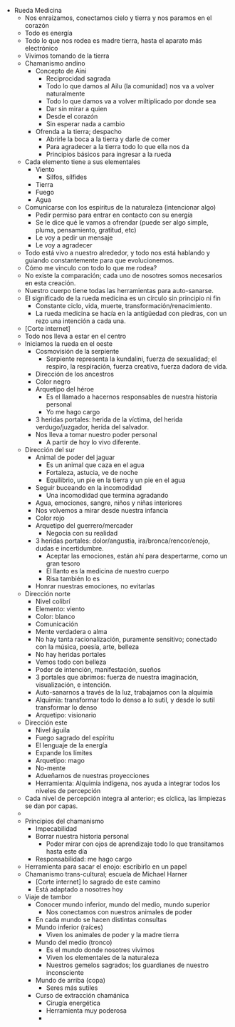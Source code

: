 - Rueda Medicina
	- Nos enraizamos, conectamos cielo y tierra y nos paramos en el corazón
	- Todo es energía
	- Todo lo que nos rodea es madre tierra, hasta el aparato más electrónico
	- Vivimos tomando de la tierra
	- Chamanismo andino
		- Concepto de Aini
			- Reciprocidad sagrada
			- Todo lo que damos al Ailu (la comunidad) nos va a volver naturalmente
			- Todo lo que damos va a volver miltiplicado por donde sea
			- Dar sin mirar a quien
			- Desde el corazón
			- Sin esperar nada a cambio
		- Ofrenda a la tierra; despacho
			- Abrirle la boca a la tierra y darle de comer
			- Para agradecer a la tierra todo lo que ella nos da
			- Principios básicos para ingresar a la rueda
	- Cada elemento tiene a sus elementales
		- Viento
			- Silfos, sílfides
		- Tierra
		- Fuego
		- Agua
	- Comunicarse con los espíritus de la naturaleza (intencionar algo)
		- Pedir permiso para entrar en contacto con su energía
		- Se le dice qué le vamos a ofrendar (puede ser algo simple, pluma, pensamiento, gratitud, etc)
		- Le voy a pedir un mensaje
		- Le voy a agradecer
	- Todo está vivo a nuestro alrededor, y todo nos está hablando y guiando constantemente para que evolucionemos.
	- Cómo me vinculo con todo lo que me rodea?
	- No existe la comparación; cada uno de nosotres somos necesarios en esta creación.
	- Nuestro cuerpo tiene todas las herramientas para auto-sanarse.
	- El significado de la rueda medicina es un círculo sin principio ni fin
		- Constante ciclo, vida, muerte, transformación/renacimiento.
		- La rueda medicina se hacía en la antigüedad con piedras, con un rezo una intención a cada una.
	- [Corte internet]
	- Todo nos lleva a estar en el centro
	- Iniciamos la rueda en el oeste
		- Cosmovisión de la serpiente
			- Serpiente representa la kundalini, fuerza de sexualidad; el respiro, la respiración, fuerza creativa, fuerza dadora de vida.
		- Dirección de los ancestros
		- Color negro
		- Arquetipo del héroe
			- Es el llamado a hacernos responsables de nuestra historia personal
			- Yo me hago cargo
		- 3 heridas portales: herida de la víctima, del herida verdugo/juzgador, herida del salvador.
		- Nos lleva a tomar nuestro poder personal
			- A partir de hoy lo vivo diferente.
	- Dirección del sur
		- Animal de poder del jaguar
			- Es un animal que caza en el agua
			- Fortaleza, astucia, ve de noche
			- Equilibrio, un pie en la tierra y un pie en el agua
		- Seguir buceando en la incomodidad
			- Una incomodidad que termina agradando
		- Agua, emociones, sangre, niños y niñas interiores
		- Nos volvemos a mirar desde nuestra infancia
		- Color rojo
		- Arquetipo del guerrero/mercader
			- Negocia con su realidad
		- 3 heridas portales: dolor/angustia, ira/bronca/rencor/enojo, dudas e incertidumbre.
			- Aceptar las emociones, están ahí para despertarme, como un gran tesoro
			- El llanto es la medicina de nuestro cuerpo
			- Risa también lo es
		- Honrar nuestras emociones, no evitarlas
	- Dirección norte
		- Nivel colibrí
		- Elemento: viento
		- Color: blanco
		- Comunicación
		- Mente verdadera o alma
		- No hay tanta racionalización, puramente sensitivo; conectado con la música, poesía, arte, belleza
		- No hay heridas portales
		- Vemos todo con belleza
		- Poder de intención, manifestación, sueños
		- 3 portales que abrimos: fuerza de nuestra imaginación, visualización, e intención.
		- Auto-sanarnos a través de la luz, trabajamos con la alquimia
		- Alquimia: transformar todo lo denso a lo sutil, y desde lo sutil transformar lo denso
		- Arquetipo: visionario
	- Dirección este
		- Nivel águila
		- Fuego sagrado del espíritu
		- El lenguaje de la energía
		- Expande los límites
		- Arquetipo: mago
		- No-mente
		- Adueñarnos de nuestras proyecciones
		- Herramienta: Alquimia indígena, nos ayuda a integrar todos los niveles de percepción
	- Cada nivel de percepción integra al anterior; es cíclica, las limpiezas se dan por capas.
	-
	- Principios del chamanismo
		- Impecabilidad
		- Borrar nuestra historia personal
			- Poder mirar con ojos de aprendizaje todo lo que transitamos hasta este día
		- Responsabilidad: me hago cargo
	- Herramienta para sacar el enojo: escribirlo en un papel
	- Chamanismo trans-cultural; escuela de Michael Harner
		- [Corte internet] lo sagrado de este camino
		- Está adaptado a nosotres hoy
	- Viaje de tambor
		- Conocer mundo inferior, mundo del medio, mundo superior
			- Nos conectamos con nuestros animales de poder
		- En cada mundo se hacen distintas consultas
		- Mundo inferior (raíces)
			- Viven los animales de poder y la madre tierra
		- Mundo del medio (tronco)
			- Es el mundo donde nosotres vivimos
			- Viven los elementales de la naturaleza
			- Nuestros gemelos sagrados; los guardianes de nuestro inconsciente
		- Mundo de arriba (copa)
			- Seres más sutiles
		- Curso de extracción chamánica
			- Cirugía energética
			- Herramienta muy poderosa
			-